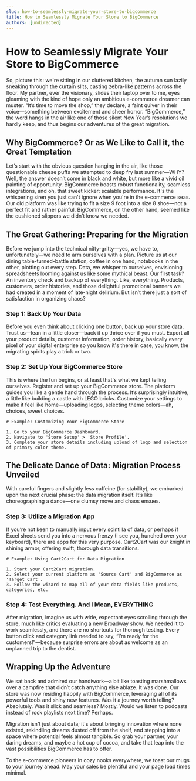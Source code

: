 ```yaml
---
slug: how-to-seamlessly-migrate-your-store-to-bigcommerce
title: How to Seamlessly Migrate Your Store to BigCommerce
authors: [undirected]
---
```



# How to Seamlessly Migrate Your Store to BigCommerce

So, picture this: we're sitting in our cluttered kitchen, the autumn sun lazily sneaking through the curtain slits, casting zebra-like patterns across the floor. My partner, ever the visionary, slides their laptop over to me, eyes gleaming with the kind of hope only an ambitious e-commerce dreamer can muster. “It’s time to move the shop,” they declare, a faint quiver in their voice—something between excitement and sheer horror. “BigCommerce,” the word hangs in the air like one of those silent New Year’s resolutions we hardly keep, and thus begins our adventures of the great migration.

## Why BigCommerce? Or as We Like to Call it, the Great Temptation

Let’s start with the obvious question hanging in the air, like those questionable cheese puffs we attempted to deep fry last summer—WHY? Well, the answer doesn’t come in black and white, but more like a vivid oil painting of opportunity. BigCommerce boasts robust functionality, seamless integrations, and oh, that sweet kicker: scalable performance. It's the whispering siren you just can't ignore when you're in the e-commerce seas. Our old platform was like trying to fit a size 9 foot into a size 8 shoe—not a perfect fit and rather painful. BigCommerce, on the other hand, seemed like the cushioned slippers we didn’t know we needed.

## The Great Gathering: Preparing for the Migration

Before we jump into the technical nitty-gritty—yes, we have to, unfortunately—we need to arm ourselves with a plan. Picture us at our dining table-turned-battle station, coffee in one hand, notebooks in the other, plotting out every step. Data, we whisper to ourselves, envisioning spreadsheets looming against us like some mythical beast. Our first task? An inventory check and backup of everything. Like, everything. Products, customers, order histories, and those delightful promotional banners we had created in a moment of late-night delirium. But isn’t there just a sort of satisfaction in organizing chaos?

### Step 1: Back Up Your Data

Before you even think about clicking one button, back up your store data. Trust us—lean in a little closer—back it up thrice over if you must. Export all your product details, customer information, order history, basically every pixel of your digital enterprise so you know it's there in case, you know, the migrating spirits play a trick or two.

### Step 2: Set Up Your BigCommerce Store

This is where the fun begins, or at least that's what we kept telling ourselves. Register and set up your BigCommerce store. The platform guides you like a gentle hand through the process. It’s surprisingly intuitive, a little like building a castle with LEGO bricks. Customize your settings to make it feel like home—uploading logos, selecting theme colors—ah, choices, sweet choices.

```
# Example: Customizing Your BigCommerce Store

1. Go to your BigCommerce Dashboard.
2. Navigate to 'Store Setup' > 'Store Profile'.
3. Complete your store details including upload of logo and selection of primary color theme.
```

## The Delicate Dance of Data: Migration Process Unveiled

With careful fingers and slightly less caffeine (for stability), we embarked upon the next crucial phase: the data migration itself. It’s like choreographing a dance—one clumsy move and chaos ensues. 

### Step 3: Utilize a Migration App

If you’re not keen to manually input every scintilla of data, or perhaps if Excel sheets send you into a nervous frenzy (I see you, hunched over your keyboard), there are apps for this very purpose. Cart2Cart was our knight in shining armor, offering swift, thorough data transitions.

```
# Example: Using Cart2Cart for Data Migration

1. Start your Cart2Cart migration.
2. Select your current platform as 'Source Cart' and BigCommerce as 'Target Cart'.
3. Follow the wizard to map all of your data fields like products, categories, etc.
```

### Step 4: Test Everything. And I Mean, EVERYTHING

After migration, imagine us with wide, expectant eyes scrolling through the store, much like critics evaluating a new Broadway show. We needed it to work seamlessly, and there are no shortcuts for thorough testing. Every button click and category link needed to say, “I’m ready for the customers!”—because surprise errors are about as welcome as an unplanned trip to the dentist.

## Wrapping Up the Adventure

We sat back and admired our handiwork—a bit like toasting marshmallows over a campfire that didn’t catch anything else ablaze. It was done. Our store was now residing happily with BigCommerce, leveraging all of its powerful tools and shiny new features. Was it a journey worth telling? Absolutely. Was it slick and seamless? Mostly. Would we listen to podcasts instead of rock playlists next time? Perhaps.

Migration isn't just about data; it's about bringing innovation where none existed, rekindling dreams dusted off from the shelf, and stepping into a space where potential feels almost tangible. So grab your partner, your daring dreams, and maybe a hot cup of cocoa, and take that leap into the vast possibilities BigCommerce has to offer.

To the e-commerce pioneers in cozy nooks everywhere, we toast our mugs to your journey ahead. May your sales be plentiful and your page load times minimal.
